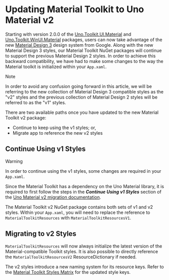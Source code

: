 # Updating Material Toolkit to Uno Material v2

Starting with version 2.0.0 of the [Uno.Toolkit.UI.Material](https://www.nuget.org/packages/Uno.Toolkit.UI.Material/2.0.0) and [Uno.Toolkit.WinUI.Material](https://www.nuget.org/packages/Uno.Toolkit.WinUI.Material/2.0.0) packages, users can now take advantage of the new [Material Design 3](https://m3.material.io/) design system from Google.
Along with the new Material Design 3 styles, our Material Toolkit NuGet packages will continue to support the previous Material Design 2 styles. In order to achieve this backward compatibility, we have had to make some changes to the way the Material toolkit is initialized within your `App.xaml`.

> [!NOTE]
> In order to avoid any confusion going forward in this article, we will be referring to the new collection of Material Design 3 compatible styles as the "v2" styles and the previous collection of Material Design 2 styles will be referred to as the "v1" styles.

 There are two available paths once you have updated to the new Material Toolkit v2 package:

- Continue to keep using the v1 styles; or,
- Migrate app to reference the new v2 styles

## Continue Using v1 Styles

> [!WARNING]
> In order to continue using the v1 styles, some changes are required in your `App.xaml`.

Since the Material Toolkit has a dependency on the Uno Material library, it is required to first follow the steps in the **_Continue Using v1 Styles_** section of the [Uno Material v2 migration documentation](external/uno.themes/doc/material-migration.md).

The Material Toolkit v2 NuGet package contains both sets of v1 and v2 styles. Within your `App.xaml`, you will need to replace the reference to `MaterialToolkitResources` with `MaterialToolkitResourcesV1`.

## Migrating to v2 Styles

`MaterialToolkitResources` will now always initialize the latest version of the Material-compatible Toolkit styles. It is also possible to directly reference the `MaterialToolkitResourcesV2` ResourceDictionary if needed.

The v2 styles introduce a new naming system for its resource keys. Refer to the [Material Toolkit Styles Matrix](../controls-styles.md) for the updated style keys.
